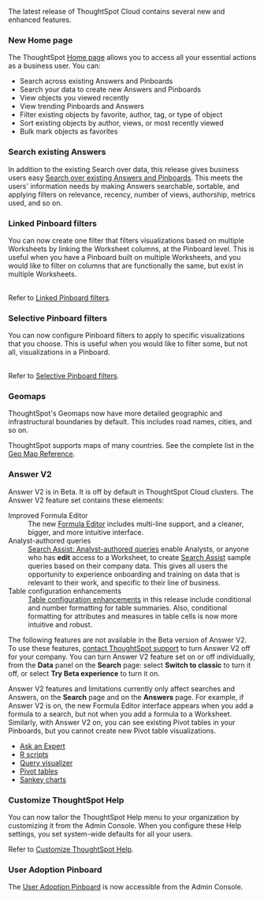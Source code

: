 The latest release of ThoughtSpot Cloud contains several new and enhanced features.

<h3>New Home page</h3>

The ThoughtSpot <a href="{{ site.baseurl }}/end-user/thoughtspot-one/thoughtspot-one-homepage.html">Home page</a> allows you to access all your essential actions as a business user. You can:

- Search across existing Answers and Pinboards
- Search your data to create new Answers and Pinboards
- View objects you viewed recently
- View trending Pinboards and Answers
- Filter existing objects by favorite, author, tag, or type of object
- Sort existing objects by author, views, or most recently viewed
- Bulk mark objects as favorites

<h3>Search existing Answers</h3>
In addition to the existing Search over data, this release gives business users easy <a href="{{ site.baseurl }}/end-user/search/search-answers.html">Search over existing Answers and Pinboards</a>. This  meets the users' information needs by making Answers searchable, sortable, and applying filters on relevance, recency, number of views, authorship, metrics used, and so on.

<h3>Linked Pinboard filters</h3>
You can now create one filter that filters visualizations based on multiple Worksheets by linking the Worksheet columns, at the Pinboard level. This is useful when you have a Pinboard built on multiple Worksheets, and you would like to filter on columns that are functionally the same, but exist in multiple Worksheets.<br><br>

Refer to <a href="{{ site.baseurl }}/complex-search/linked-filters.html">Linked Pinboard filters</a>.<br>

<h3>Selective Pinboard filters</h3>
You can now configure Pinboard filters to apply to specific visualizations that you choose. This is useful when you would like to filter some, but not all, visualizations in a Pinboard.<br><br>

Refer to <a href="{{ site.baseurl }}/complex-search/selective-filters.html">Selective Pinboard filters</a>.

<!--<h3>Enhanced data modeling capabilities</h3>
This release enables new data modeling capabilities. You can now:
<ul>
<li>Join a View to a table</li>
<li>Build a Worksheet on top of a View</li>
</ul>-->

<h3>Geomaps</h3>
ThoughtSpot's Geomaps now have more detailed geographic and infrastructural boundaries by default. This includes road names, cities, and so on.<br>

ThoughtSpot supports maps of many countries. See the complete list in the <a href="{{ site.baseurl }}/reference/geomap-reference.html">Geo Map Reference</a>.

<h3>Answer V2</h3>

<p>Answer V2 is in Beta. It is off by default in ThoughtSpot Cloud clusters. The Answer V2 feature set contains these elements:</p>

  <dl>
  <dlentry>
    <dt>Improved Formula Editor</dt>
    <dd>The new <a href="{{ site.baseurl }}/complex-search/how-to-add-formula.html">Formula Editor</a> includes multi-line support, and a cleaner, bigger, and more intuitive interface.</dd></dlentry>
  <dlentry>
    <dt>Analyst-authored queries</dt>
    <dd><a href="{{ site.baseurl }}/admin/ts-cloud/analyst-authored-queries.html">Search Assist: Analyst-authored queries</a> enable Analysts, or anyone who has <strong>edit</strong> access to a Worksheet, to create <a href="{{ site.baseurl }}/admin/ts-cloud/search-assist.html">Search Assist</a> sample queries based on their company data. This gives all users the opportunity to experience onboarding and training on data that is relevant to their work, and specific to their line of business.</dd></dlentry>
  <dlentry>
    <dt>Table configuration enhancements</dt>
    <dd><a href="{{ site.baseurl }}/end-user/search/about-tables.html">Table configuration enhancements</a> in this release include conditional and number formatting for table summaries. Also, conditional formatting for attributes and measures in table cells is now more intuitive and robust.</dd></dlentry>
</dl>

The following features are not available in the Beta version of Answer V2. To use these features, <a href="{{ site.baseurl }}/admin/misc/contact.html">contact ThoughtSpot support</a> to turn Answer V2 off for your company. You can turn Answer V2 feature set on or off individually, from the <strong>Data</strong> panel on the <strong>Search</strong> page: select <strong>Switch to classic</strong> to turn it off, or select <strong>Try Beta experience</strong> to turn it on.

Answer V2 features and limitations currently only affect searches and Answers, on the <strong>Search</strong> page and on the <strong>Answers</strong> page. For example, if Answer V2 is on, the new Formula Editor interface appears when you add a formula to a search, but not when you add a formula to a Worksheet. Similarly, with Answer V2 on, you can see existing Pivot tables in your Pinboards, but you cannot create new Pivot table visualizations.

<ul>
<li><a href="{{ site.baseurl }}/end-user/search/ask-an-expert.html">Ask an Expert</a></li>
<li><a href="{{ site.baseurl }}/end-user/r-scripts/about-r-in-thoughtspot.html">R scripts</a></li>
<li><a href="{{ site.baseurl }}/end-user/search/about-attributes-and-measures.html#query-details">Query visualizer</a></li>
<li><a href="{{ site.baseurl }}/complex-search/about-pivoting-a-table.html">Pivot tables</a></li>
<li><a href="{{ site.baseurl }}/end-user/search/about-sankey-charts.html">Sankey charts</a></li>
</ul>

<h3>Customize ThoughtSpot Help</h3>
You can now tailor the ThoughtSpot Help menu to your organization by customizing it from the Admin Console. When you configure these Help settings, you set system-wide defaults for all your users.

Refer to <a href="{{ site.baseurl }}/admin/ts-cloud/customize-help.html">Customize ThoughtSpot Help</a>.

<h3>User Adoption Pinboard</h3>
The <a href="{{ site.baseurl }}/admin/ts-cloud/user-adoption.html">User Adoption Pinboard</a> is now accessible from the Admin Console.
